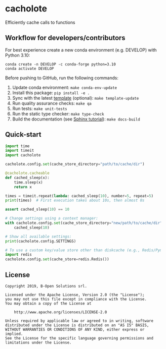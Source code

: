# cacholote

Efficiently cache calls to functions

## Workflow for developers/contributors

For best experience create a new conda environment (e.g. DEVELOP) with Python 3.10:

```
conda create -n DEVELOP -c conda-forge python=3.10
conda activate DEVELOP
```

Before pushing to GitHub, run the following commands:

1. Update conda environment: `make conda-env-update`
1. Install this package: `pip install -e .`
1. Sync with the latest [template](https://github.com/ecmwf-projects/cookiecutter-conda-package) (optional): `make template-update`
1. Run quality assurance checks: `make qa`
1. Run tests: `make unit-tests`
1. Run the static type checker: `make type-check`
1. Build the documentation (see [Sphinx tutorial](https://www.sphinx-doc.org/en/master/tutorial/)): `make docs-build`

## Quick-start

```python
import time
import timeit
import cacholote

cacholote.config.set(cache_store_directory="path/to/cache/dir")

@cacholote.cacheable
def cached_sleep(x):
    time.sleep(x)
    return x

times = timeit.repeat(lambda: cached_sleep(10), number=5, repeat=5)
print(times)  # First execution takes about 10s, then almost 0s

assert cached_sleep(10) == 10

# Change settings using a context manager:
with cacholote.config.set(cache_store_directory="new/path/to/cache/dir"):
    cached_sleep(10)

# Show all available settings:
print(cacholote.config.SETTINGS)

# To use a custom key/value store other than diskcache (e.g., Redis/Pymemcache):
import redis
cacholote.config.set(cache_store=redis.Redis())

```

## License

```
Copyright 2019, B-Open Solutions srl.

Licensed under the Apache License, Version 2.0 (the "License");
you may not use this file except in compliance with the License.
You may obtain a copy of the License at

    http://www.apache.org/licenses/LICENSE-2.0

Unless required by applicable law or agreed to in writing, software
distributed under the License is distributed on an "AS IS" BASIS,
WITHOUT WARRANTIES OR CONDITIONS OF ANY KIND, either express or implied.
See the License for the specific language governing permissions and
limitations under the License.
```
